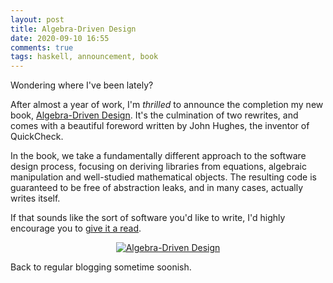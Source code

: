 ```yaml
---
layout: post
title: Algebra-Driven Design
date: 2020-09-10 16:55
comments: true
tags: haskell, announcement, book
---
```


Wondering where I've been lately?

After almost a year of work, I'm *thrilled* to announce the completion my new
book, [Algebra-Driven Design][add]. It's the culmination of two rewrites, and
comes with a beautiful foreword written by John Hughes, the inventor of
QuickCheck.

[add]: https://leanpub.com/algebra-driven-design/

In the book, we take a fundamentally different approach to the software design
process, focusing on deriving libraries from equations, algebraic manipulation
and well-studied mathematical objects. The resulting code is guaranteed to be
free of abstraction leaks, and in many cases, actually writes itself.

If that sounds like the sort of software you'd like to write, I'd highly
encourage you to [give it a read][add].

<center><a href="https://leanpub.com/algebra-driven-design/"><img src="/images/add.png" alt="Algebra-Driven Design"></a></center>

Back to regular blogging sometime soonish.

